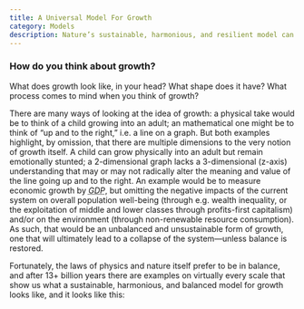 ```yaml
---
title: A Universal Model For Growth
category: Models
description: Nature’s sustainable, harmonious, and resilient model can be our foundation for a brighter future.
---
```


### How do you think about growth?

What does growth look like, in your head? What shape does it have? What process comes to mind when you think of growth?

There are many ways of looking at the idea of growth: a physical take would be to think of a child growing into an adult; an mathematical one might be to think of “up and to the right,” i.e. a line on a graph. But both examples highlight, by omission, that there are multiple dimensions to the very notion of growth itself. A child can grow physically into an adult but remain emotionally stunted; a 2-dimensional graph lacks a 3-dimensional (z-axis) understanding that may or may not radically alter the meaning and value of the line going up and to the right. An example would be to measure economic growth by <dfn><abbr title="Gross Domestic Product">GDP</abbr></dfn>, but omitting the negative impacts of the current system on overall population well-being (through e.g. wealth inequality, or the exploitation of middle and lower classes through profits-first capitalism) and/or on the environment (through non-renewable resource consumption). As such, that would be an unbalanced and unsustainable form of growth, one that will ultimately lead to a collapse of the system—unless balance is restored.

Fortunately, the laws of physics and nature itself prefer to be in balance, and after 13+ billion years there are examples on virtually every scale that show us what a sustainable, harmonious, and balanced model for growth looks like, and it looks like this:

